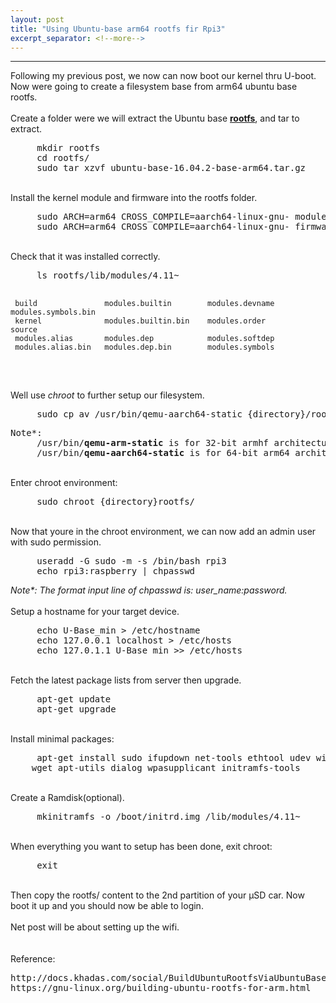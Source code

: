 ```yaml
---
layout: post
title: "Using Ubuntu-base arm64 rootfs fir Rpi3"
excerpt_separator: <!--more-->
---
```

<hr /><div>
Following my previous post, we now can now boot our kernel thru U-boot. 
Now were going to create a filesystem base from arm64 ubuntu base rootfs.
<br>
<br>
Create a folder were we will extract the Ubuntu base <a href="http://cdimage.ubuntu.com/ubuntu-base/releases/16.04.2/release/ubuntu-base-16.04.2-base.arm64.tar.gz"><b>rootfs</b></a>, and tar to extract.
<pre>
     mkdir rootfs
     cd rootfs/
     sudo tar xzvf ubuntu-base-16.04.2-base-arm64.tar.gz
</pre>
<!--more-->
<br>
Install the kernel module and firmware into the rootfs folder.
<pre>
     sudo ARCH=arm64 CROSS_COMPILE=aarch64-linux-gnu- modules_install INSTALL_MOD_PATH={directory}/rootfs/
     sudo ARCH=arm64 CROSS_COMPILE=aarch64-linux-gnu- firmware_install INSTALL_FW_PATH={directory}rootfs/lib/firmware/
</pre>

<br>
Check that it was installed correctly.
<pre>
     ls rootfs/lib/modules/4.11~

     build               modules.builtin        modules.devname      modules.symbols.bin
     kernel              modules.builtin.bin    modules.order        source
     modules.alias       modules.dep            modules.softdep
     modules.alias.bin   modules.dep.bin        modules.symbols
</pre>

<br>
Well use <i>chroot</i> to further setup our filesystem.
<pre>
     sudo cp av /usr/bin/qemu-aarch64-static {directory}/rootfs/usr/bin
</pre>

<pre>Note*:
     /usr/bin/<b>qemu-arm-static</b> is for 32-bit armhf architecture
     /usr/bin/<b>qemu-aarch64-static</b> is for 64-bit arm64 architecture
</pre>


<br>
Enter chroot environment:
<pre>
     sudo chroot {directory}rootfs/
</pre>

<br>
Now that youre in the chroot environment, we can now add an admin user with sudo permission.
<pre>
     useradd -G sudo -m -s /bin/bash rpi3
     echo rpi3:raspberry | chpasswd
</pre>
<i>Note*: The format input line of chpasswd is: user_name:password.</i>
<br>

<br>
Setup a hostname for your target device.
<pre>
     echo U-Base_min > /etc/hostname
     echo 127.0.0.1 localhost > /etc/hosts
     echo 127.0.1.1 U-Base_min >> /etc/hosts
</pre>

<br>
Fetch the latest package lists from server then upgrade.
<pre>
     apt-get update
     apt-get upgrade
</pre>

<br>
Install minimal packages:
<pre>
     apt-get install sudo ifupdown net-tools ethtool udev wireless-tools iputils-ping perl resolvconf 
	wget apt-utils dialog wpasupplicant initramfs-tools
</pre>

<br>
Create a Ramdisk(optional).
<pre>
     mkinitramfs -o /boot/initrd.img /lib/modules/4.11~
</pre>

<br>
When everything you want to setup has been done, exit chroot:
<pre>
     exit
</pre>

<br>
Then copy the rootfs/ content to the 2nd partition of your µSD car. Now boot it up and you should now be able to login.
<br>

<br>
Net post will be about setting up the wifi.
<br>

<br>

<br>
Reference:
<pre>
http://docs.khadas.com/social/BuildUbuntuRootfsViaUbuntuBase/
https://gnu-linux.org/building-ubuntu-rootfs-for-arm.html
</pre>
</div>
